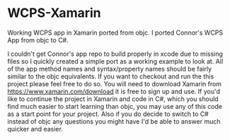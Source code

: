 # WCPS-Xamarin
Working WCPS app in Xamarin ported from objc. I ported Connor's WCPS App from objc to C#.

I couldn't get Connor's app repo to build properly in xcode due to missing files so I quickly created a simple port as a working example to look at. All of the app method names and syntax/property names should be fairly similar to the objc equivalents. If you want to checkout and run the this project please feel free to do so. You will need to download Xamarin from https://www.xamarin.com/download it is free to sign up and use. If you'd like to continue the project in Xamarin and code in C#, which you should find much easier to start learning than objc, you may use any of this code as a start point for your project. Also if you do decide to switch to C# instead of objc any questions you might have I'd be able to answer much quicker and easier.
